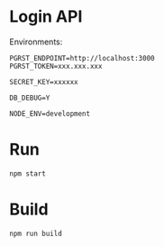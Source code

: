 # Login API

Environments: 

```
PGRST_ENDPOINT=http://localhost:3000
PGRST_TOKEN=xxx.xxx.xxx

SECRET_KEY=xxxxxx

DB_DEBUG=Y

NODE_ENV=development
```

# Run

```
npm start
```

# Build

```
npm run build
```